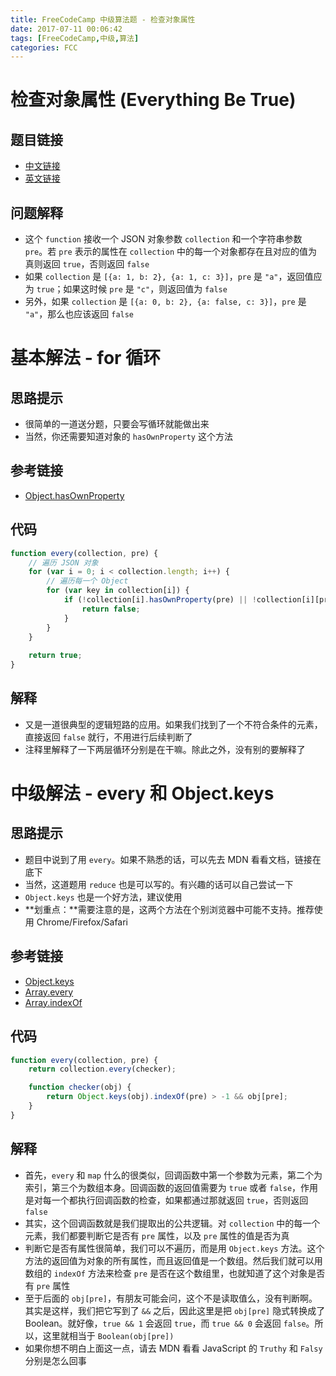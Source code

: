 ```yaml
---
title: FreeCodeCamp 中级算法题 - 检查对象属性
date: 2017-07-11 00:06:42
tags: [FreeCodeCamp,中级,算法]
categories: FCC
---
```


# 检查对象属性 (Everything Be True)

## 题目链接
- [中文链接](https://freecodecamp.cn/challenges/everything-be-true)
- [英文链接](https://freecodecamp.com/challenges/everything-be-true)

## 问题解释
- 这个 `function` 接收一个 JSON 对象参数 `collection` 和一个字符串参数 `pre`。若 `pre` 表示的属性在 `collection` 中的每一个对象都存在且对应的值为真则返回 `true`，否则返回 `false`
- 如果 `collection` 是 `[{a: 1, b: 2}, {a: 1, c: 3}]`，`pre` 是 `"a"`，返回值应为 `true`；如果这时候 `pre` 是 `"c"`，则返回值为 `false`
- 另外，如果 `collection` 是 `[{a: 0, b: 2}, {a: false, c: 3}]`，`pre` 是 `"a"`，那么也应该返回 `false`

<!--more-->

# 基本解法 - for 循环
## 思路提示
- 很简单的一道送分题，只要会写循环就能做出来
- 当然，你还需要知道对象的 `hasOwnProperty` 这个方法

## 参考链接
- [Object.hasOwnProperty](https://developer.mozilla.org/zh-CN/docs/Web/JavaScript/Reference/Global_Objects/Object/hasOwnProperty)

## 代码
```js
function every(collection, pre) {
    // 遍历 JSON 对象
    for (var i = 0; i < collection.length; i++) {
        // 遍历每一个 Object
        for (var key in collection[i]) {
            if (!collection[i].hasOwnProperty(pre) || !collection[i][pre]) {
                return false;
            }
        }
    }
    
    return true;
}
```

## 解释
- 又是一道很典型的逻辑短路的应用。如果我们找到了一个不符合条件的元素，直接返回 `false` 就行，不用进行后续判断了
- 注释里解释了一下两层循环分别是在干嘛。除此之外，没有别的要解释了

# 中级解法 - every 和 Object.keys
## 思路提示
- 题目中说到了用 `every`。如果不熟悉的话，可以先去 MDN 看看文档，链接在底下
- 当然，这道题用 `reduce` 也是可以写的。有兴趣的话可以自己尝试一下
- `Object.keys` 也是一个好方法，建议使用
- **划重点：**需要注意的是，这两个方法在个别浏览器中可能不支持。推荐使用 Chrome/Firefox/Safari

## 参考链接
- [Object.keys](https://developer.mozilla.org/zh-CN/docs/Web/JavaScript/Reference/Global_Objects/Object/keys)
- [Array.every](https://developer.mozilla.org/zh-CN/docs/Web/JavaScript/Reference/Global_Objects/Array/every)
- [Array.indexOf](https://developer.mozilla.org/zh-CN/docs/Web/JavaScript/Reference/Global_Objects/Array/indexOf)


## 代码
```js
function every(collection, pre) {
    return collection.every(checker);

    function checker(obj) {
        return Object.keys(obj).indexOf(pre) > -1 && obj[pre];
    }
}
```

## 解释
- 首先，`every` 和 `map` 什么的很类似，回调函数中第一个参数为元素，第二个为索引，第三个为数组本身。回调函数的返回值需要为 `true` 或者 `false`，作用是对每一个都执行回调函数的检查，如果都通过那就返回 `true`，否则返回 `false`
- 其实，这个回调函数就是我们提取出的公共逻辑。对 `collection` 中的每一个元素，我们都要判断它是否有 `pre` 属性，以及 `pre` 属性的值是否为真
- 判断它是否有属性很简单，我们可以不遍历，而是用 `Object.keys` 方法。这个方法的返回值为对象的所有属性，而且返回值是一个数组。然后我们就可以用数组的 `indexOf` 方法来检查 `pre` 是否在这个数组里，也就知道了这个对象是否有 `pre` 属性
- 至于后面的 `obj[pre]`，有朋友可能会问，这个不是读取值么，没有判断啊。其实是这样，我们把它写到了 `&&` 之后，因此这里是把 `obj[pre]` 隐式转换成了 Boolean。就好像，`true && 1` 会返回 `true`，而 `true && 0` 会返回 `false`。所以，这里就相当于 `Boolean(obj[pre])`
- 如果你想不明白上面这一点，请去 MDN 看看 JavaScript 的 `Truthy` 和 `Falsy` 分别是怎么回事
